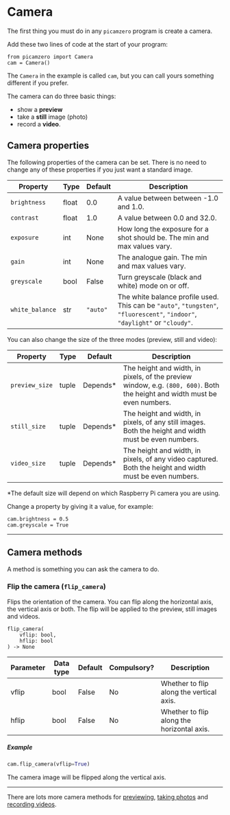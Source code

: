 # Camera

The first thing you must do in any `picamzero` program is create a camera.

Add these two lines of code at the start of your program:

```
from picamzero import Camera
cam = Camera()
```

The `Camera` in the example is called `cam`, but you can call yours something different if you prefer.

The camera can do three basic things:

- show a **preview**
- take a **still** image (photo)
- record a **video**.

## Camera properties

The following properties of the camera can be set. There is no need to change any of these properties if you just want a standard image.

| Property      | Type    | Default  | Description |
| -----------   | ------- | -------- | ----------- |
| `brightness`    | float   | 0.0      | A value between between -1.0 and 1.0. |
| `contrast`      | float   | 1.0      | A value between 0.0 and 32.0. |
| `exposure`      | int     | None     | How long the exposure for a shot should be. The min and max values vary. |
| `gain`          | int     | None     | The analogue gain. The min and max values vary. |
| `greyscale`     | bool    | False    | Turn greyscale (black and white) mode on or off. |
| `white_balance` | str     | `"auto"`   | The white balance profile used. This can be `"auto"`, `"tungsten"`, `"fluorescent"`, `"indoor"`, `"daylight"` or `"cloudy"`. |

You can also change the size of the three modes (preview, still and video):

| Property          | Type    | Default  | Description |
| -----------       | ------- | -------- | ----------- |
| `preview_size`    | tuple   | Depends* | The height and width, in pixels, of the preview window, e.g. `(800, 600)`. Both the height and width must be even numbers.|
| `still_size`      | tuple   | Depends* | The height and width, in pixels, of any still images. Both the height and width must be even numbers. |
| `video_size`      | tuple   | Depends* | The height and width, in pixels, of any video captured. Both the height and width must be even numbers. |

*The default size will depend on which Raspberry Pi camera you are using.

Change a property by giving it a value, for example:

```
cam.brightness = 0.5
cam.greyscale = True
```

---
## Camera methods

A method is something you can ask the camera to do.

### Flip the camera (`flip_camera`)

Flips the orientation of the camera. You can flip along the horizontal axis, the vertical axis or both. The flip will be applied to the preview, still images and videos.

```
flip_camera(
    vflip: bool,
    hflip: bool
) -> None
```

| Parameter   | Data type    | Default  | Compulsory? | Description |
| ----------- | ------- | -------- | -------- | ----------- |
| vflip       | bool    | False     | No | Whether to flip along the vertical axis. |
| hflip       | bool    | False     | No | Whether to flip along the horizontal axis. |

##### Example
```python
cam.flip_camera(vflip=True)
```

The camera image will be flipped along the vertical axis.

---

There are lots more camera methods for [previewing](preview_methods.md), [taking photos](photo_methods.md) and [recording videos](video_methods.md).
